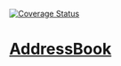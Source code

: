 [![Coverage Status](https://coveralls.io/repos/github/zHarrowed/AddressBook/badge.svg?branch=master)](https://coveralls.io/github/zHarrowed/AddressBook?branch=master)

# [AddressBook](https://the-addressbook.herokuapp.com/)
